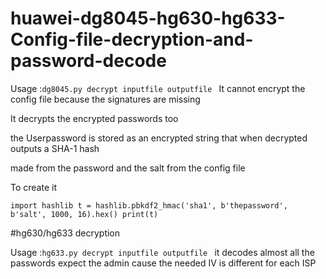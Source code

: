# huawei-dg8045-hg630-hg633-Config-file-decryption-and-password-decode

Usage :`dg8045.py decrypt inputfile outputfile
`
It cannot encrypt the config file because the signatures are missing 

It decrypts the encrypted passwords too 

the Userpassword is stored as an encrypted string that when decrypted
outputs a SHA-1 hash

made from the password and the salt from the config file 

To create it 

`import hashlib
t = hashlib.pbkdf2_hmac('sha1', b'thepassword', b'salt', 1000, 16).hex()
print(t)`

#hg630/hg633 decryption 

Usage :`hg633.py decrypt inputfile outputfile
`
it decodes almost all the passwords expect the admin cause the needed IV is different for each ISP 

